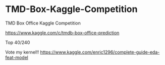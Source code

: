 # TMD-Box-Kaggle-Competition
TMD Box Office Kaggle Competition

https://www.kaggle.com/c/tmdb-box-office-prediction

Top 40/240 

Vote my kernel!! https://www.kaggle.com/enric1296/complete-guide-eda-feat-model
